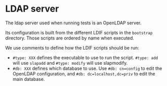 # LDAP server

The ldap server used when running tests is an OpenLDAP server.

Its configuration is built from the different LDIF scripts in the `bootstrap`
directory. Those scripts are ordered by name when executed.

We use comments to define how the LDIF scripts should be run:
 - `#type: XXX` defines the executable to use to run the script.
   `#type: add` will use `slapadd` and `#type: modify` will use slapmodify.
 - `#db: XXX` defines which database to use. Use `#db: cn=config` to edit the
   OpenLDAP configuration, and `#db: dc=localhost,dc=priv` to edit the main
   database.
